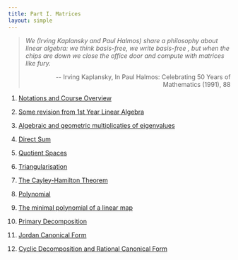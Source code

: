 ```yaml
---
title: Part I. Matrices
layout: simple
---
```


>*We (Irving Kaplansky and Paul Halmos) share a philosophy about linear algebra: we think basis-free, we write basis-free , but when the chips are down we close the office door and compute with matrices like fury.*
>
><p align="right">-- Irving Kaplansky, In Paul Halmos: Celebrating 50 Years of Mathematics (1991), 88</p>


1. [Notations and Course Overview](/study/Imperial_mathematics/year_2/Linear_Algebra_and_Numerical_Analysis/Part_I/1_Notations_and_Course_Overview)

2. [Some revision from 1st Year Linear Algebra](/study/Imperial_mathematics/year_2/Linear_Algebra_and_Numerical_Analysis/Part_I/2_RevisionofYear1)

3. [Algebraic and geometric multiplicaties of eigenvalues](/study/Imperial_mathematics/year_2/Linear_Algebra_and_Numerical_Analysis/Part_I/3_Algebraic_and_geometric_multiplicaties_of_eigenvalues)

4. [Direct Sum](/study/Imperial_mathematics/year_2/Linear_Algebra_and_Numerical_Analysis/Part_I/4_Direct_Sum)

5. [Quotient Spaces](/study/Imperial_mathematics/year_2/Linear_Algebra_and_Numerical_Analysis/Part_I/5_Quotient_Spaces)

6. [Triangularisation](/study/Imperial_mathematics/year_2/Linear_Algebra_and_Numerical_Analysis/Part_I/6_Triangularisation)

7. [The Cayley-Hamilton Theorem](/study/Imperial_mathematics/year_2/Linear_Algebra_and_Numerical_Analysis/Part_I/7_The_CayleyHamilon_Theorem)

8. [Polynomial](/study/Imperial_mathematics/year_2/Linear_Algebra_and_Numerical_Analysis/Part_I/8_Polynomials)

9. [The minimal polynomial of a linear map](/study/Imperial_mathematics/year_2/Linear_Algebra_and_Numerical_Analysis/Part_I/9_The_minimal_polymial_of_a_linear_map)

10. [Primary Decomposition](/study/Imperial_mathematics/year_2/Linear_Algebra_and_Numerical_Analysis/Part_I/10_Primary_Decomposition)

11. [Jordan Canonical Form]()

12. [Cyclic Decomposition and Rational Canonical Form]()